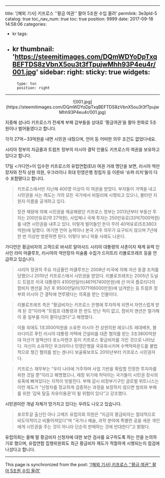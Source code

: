 
---
title: '[해외 기사]  키프로스 ''황금 여권'' 팔아 5조원 수입 올려'
permlink: 3e3pld-5
catalog: true
toc_nav_num: true
toc: true
position: 9999
date: 2017-09-18 14:58:06
categories:
- kr
tags:
- kr
thumbnail: 'https://steemitimages.com/DQmWDYoDpTxqBEFTDS8zVbnX5ou3t3fTpujwMhh93P4eu4r/001.jpg'
sidebar:
    right:
        sticky: true
widgets:
    -
        type: toc
        position: right
---


<center>
![001.jpg](https://steemitimages.com/DQmWDYoDpTxqBEFTDS8zVbnX5ou3t3fTpujwMhh93P4eu4r/001.jpg)
</center>

지중해 섬나라 키프로스가 전세계 부패 갑부들을 상대로 ‘황금여권’을 팔아 한화로 5조원이나 벌어들였다고 합니다.

각각 27억∼33억원을 내면 시민권 내줬으며, 언어 등 어떠한 의무 조건도 없었다네요. 

시리아 정부의 자금줄과 트럼프 정부의 러시아 결탁 인물도 키프로스의 여권을 보유하고 있다고 합니다.


17일 <가디언>이 입수한 키프로스의 유럽연합(EU) 여권 거래 명단을 보면, 러시아 억만장자와 전직 상원 의원, 우크라이나 최대 민영은행 창립자 등 이른바 ‘슈퍼 리치’들이 다수 포함됐다고 합니다.

>키프로스에서만 지난해 400명 이상이 이 여권을 받았다. 부자들이 거액을 내고 시민권을 사는 제도는 거의 모든 국가에서 비밀리에 시행되고 있으나, 몰타만 지원자 이름을 공개하고 있다. 

>장관 재량에 의해 시민권을 제공해왔던 키프로스 정부는 2013년부터 부동산 투자는 200만유로(약 27억원), 사업체나 국채 투자는 250만유로(33억7000억원)를 내면 시민권을 내주고 있다. 이렇게 벌어들인 돈이 무려 40억유로(5조3803억원)에 달했다. 여기엔 언어 능력이나 본국 거주 의무가 요구되지 않으며 7년에 한 번 이상만 방문하면 된다. 이렇다 보니 악용 사례도 나온다. 

가디언은 황금비자의 고객으로 바샤르 알아사드 시리아 대통령의 사촌이자 재계 유력 인사인 라미 마클루프, 러시아의 억만장자 미술품 수집가 드미트리 리볼로프레프 등을 언급하고 있습니다.

> 시리아 정권의 주요 자금줄인 마클루프는 2008년 미국에 의해 자산 동결 조처를 당했으나 2010년 키프로스에서 시민권을 받았다. 리볼로프레프는 2005년 도널드 트럼프 미국 대통령이 4100만달러(461억7400만원)에 산 미국 플로리다의 팜비치 맨션을 3년 후 9500만달러(1071억6000만원)에 넘겨받는 등 트럼프 정부와 러시아 간 결탁에 연루됐다는 의혹을 받는 인물이다. 

>리볼로프레프 측은 “황금비자는 키프로스 은행에 투자하게 되면서 자연스럽게 받게 된 것”이라며 “트럼프 대통령과 한 번도 만난 적이 없고, 팜비치 맨션은 철거해 이 중 일부를 이미 팔아넘겼다”고 해명했다. 

>이들 외에도 1조3500억원을 소유한 러시아 전 상원의원 레오니트 레데베프, 블라디미르 푸틴 러시아 대통령 저택에 건설비를 대준 혐의를 받는 3조3800억원대 자산가 알렉산더 포노마렌코 등이 키프로스 황금비자를 가진 것으로 나타났다. 자신이 소유하던 우크라이나 민영은행을 국유화시키며 수백억파운드를 불법적으로 챙긴 혐의를 받는 겐나디 보골류보프도 2010년부터 키프로스 시민권자다. 

>키프로스 재무부는 “우리 나라에 거주하며 사업 기반을 확립할 진정한 투자자를 위한 것일 뿐”이라고 해명했으나, 재정 위기에 허덕이는 국가들이 시민권 장사의 유혹에 빠져있다는 지적이 빗발친다. 부패 감시 비정부기구인 글로벌 위트니스는 이런 제도가 “신청자를 정교하게 검증하는 과정을 보장하지 않으면 범죄와 부패를 위한 ‘감옥 탈출 자유이용권’이 될 위험이 있다”고 강조했다. 

시민권이란 개념 자체가 망가지고 있다는 우려도 나오고 있습니다. 

>포르투갈 출신인 아나 고메즈 유럽의회 의원은 “지금의 황금비자는 절대적으로 비도덕적이고 비뚤어져있다”며 “국가나 예술, 과학 분야에 특별한 공을 세운 개인에게 시민권을 주는 것이 아니라 단순히 판매하는 것에 반대한다”고 밝혔다.

유럽의회는 올해 말 황금비자 신청자에 대한 보안 검사를 요구하도록 하는 안을 논의하기로 했으며, 유럽연합 집행위원회도 최근 황금비자 제도가 적절하게 시행되는지 점검에 나섰다고 합니다.

- - -

This page is synchronized from the post: ['[해외 기사]  키프로스 ''황금 여권'' 팔아 5조원 수입 올려'](https://steemit.com/@pius.pius/3e3pld-5)
